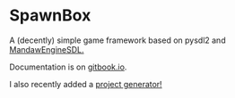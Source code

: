 # SpawnBox

A (decently) simple game framework based on pysdl2 and [MandawEngineSDL.](https://github.com/mandaw2014/MandawEngineSDL)

Documentation is on [gitbook.io](https://modguy07.gitbook.io/spawnbox).

I also recently added a [project generator!](https://github.com/oneshotenjoyer/spawnbox-project-generator)